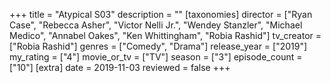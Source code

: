 +++
title = "Atypical S03"
description = ""
[taxonomies]
director = ["Ryan Case", "Rebecca Asher", "Victor Nelli Jr.", "Wendey Stanzler", "Michael Medico", "Annabel Oakes", "Ken Whittingham", "Robia Rashid"] 
tv_creator = ["Robia Rashid"]
genres = ["Comedy", "Drama"]
release_year = ["2019"]
my_rating = ["4"]
movie_or_tv = ["TV"]
season = ["3"]
episode_count = ["10"]
[extra]
date = 2019-11-03
reviewed = false
+++
